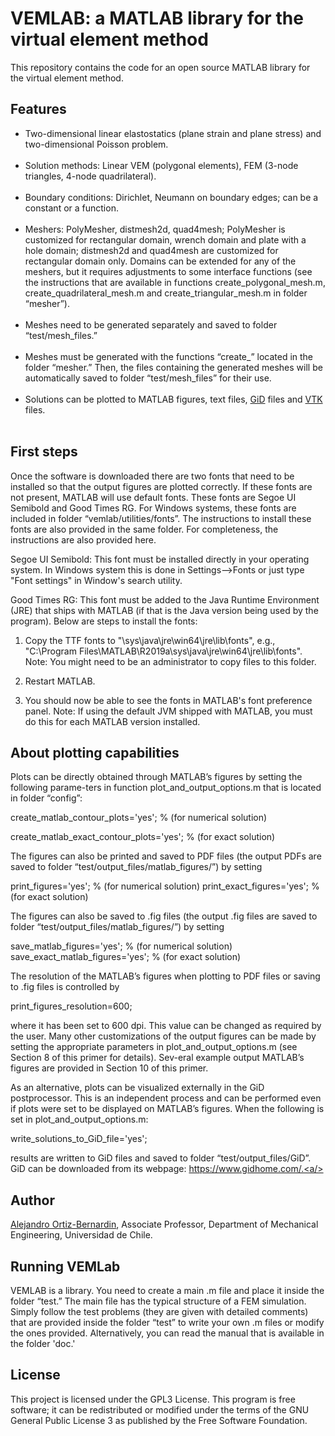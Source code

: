 # VEMLAB: a MATLAB library for the virtual element method

This repository contains the code for an open source MATLAB library for the virtual element method.
<h2>Features</h2>
<ul><li> Two-dimensional linear elastostatics (plane strain and plane stress) and two-dimensional Poisson problem.</li>
    <li> Solution methods: Linear VEM (polygonal elements), FEM (3-node triangles, 4-node quadrilateral).</li>
    <li> Boundary conditions: Dirichlet, Neumann on boundary edges; can be a constant or a function.</li>  
    <li> Meshers: PolyMesher, distmesh2d, quad4mesh; PolyMesher is customized for rectangular domain, wrench domain and plate with a hole domain; distmesh2d and quad4mesh are customized for rectangular domain only. Domains can be extended for any of the meshers, but it requires adjustments to some interface functions (see the instructions that are available in functions create_polygonal_mesh.m, create_quadrilateral_mesh.m and create_triangular_mesh.m in folder “mesher”).</li>  
    <li> Meshes need to be generated separately and saved to folder “test/mesh_files.”</li>
    <li> Meshes must be generated with the functions “create_” located in the folder “mesher.” Then, the files containing the generated meshes will be automatically saved to folder “test/mesh_files” for their use.</li> 
    <li> Solutions can be plotted to MATLAB figures, text files, <a href="https://www.gidhome.com/">GiD</a> files and <a href="https://www.vtk.org/">VTK</a> files.</li>  
</ul>
<h2>First steps</h2>
<a>Once the software is downloaded there are two fonts that need to be installed so that the output figures are plotted correctly. If these fonts are not present, MATLAB will use default fonts. These fonts are Segoe UI Semibold and Good Times RG. For Windows systems, these fonts are included in folder “vemlab/utilities/fonts”. The instructions to install these fonts are also provided in the same folder. For completeness, the instructions are also provided here.

Segoe UI Semibold: This font must be installed directly in your operating system. In Windows system this is done in Settings-->Fonts or just type "Font settings" in Window's search utility.

Good Times RG: This font must be added to the Java Runtime Environment (JRE) that ships with MATLAB (if that is the Java version being used by the program). Below are steps to install the fonts:

1.	Copy the TTF fonts to "<matlabroot>\sys\java\jre\win64\jre\lib\fonts", e.g., "C:\Program Files\MATLAB\R2019a\sys\java\jre\win64\jre\lib\fonts". Note: You might need to be an administrator to copy files to this folder.

2.	Restart MATLAB.

3.	You should now be able to see the fonts in MATLAB's font preference panel. Note: If using the default JVM shipped with MATLAB, you must do this for each MATLAB version installed.<a/>

<h2>About plotting capabilities</h2>
<a>Plots can be directly obtained through MATLAB’s figures by setting the following parame-ters in function plot_and_output_options.m that is located in folder “config”:

  create_matlab_contour_plots='yes'; % (for numerical solution)
 
  create_matlab_exact_contour_plots='yes'; % (for exact solution)
  
The figures can also be printed and saved to PDF files (the output PDFs are saved to folder “test/output_files/matlab_figures/”) by setting

  print_figures='yes'; % (for numerical solution)
  print_exact_figures='yes'; % (for exact solution)

The figures can also be saved to .fig files (the output .fig files are saved to folder “test/output_files/matlab_figures/”) by setting

  save_matlab_figures='yes'; % (for numerical solution) 
  save_exact_matlab_figures='yes'; % (for exact solution)   

The resolution of the MATLAB’s figures when plotting to PDF files or saving to .fig files is controlled by

  print_figures_resolution=600;

where it has been set to 600 dpi. This value can be changed as required by the user.
Many other customizations of the output figures can be made by setting the appropriate parameters in plot_and_output_options.m (see Section 8 of this primer for details). Sev-eral example output MATLAB’s figures are provided in Section 10 of this primer.

As an alternative, plots can be visualized externally in the GiD postprocessor. This is an independent process and can be performed even if plots were set to be displayed on MATLAB’s figures. When the following is set in plot_and_output_options.m:

  write_solutions_to_GiD_file='yes';

results are written to GiD files and saved to folder “test/output_files/GiD”. GiD can be downloaded from its webpage: https://www.gidhome.com/.<a/>
<h2>Author</h2>
<a href="https://github.com/aaortizb">Alejandro Ortiz-Bernardin</a>, Associate Professor, Department of Mechanical Engineering, Universidad de Chile.
<h2>Running VEMLab</h2>
<a>VEMLAB is a library. You need to create a main .m file and place it inside the folder “test.” The main file has the typical structure of a FEM simulation. Simply follow the test problems (they are given with detailed comments) that are provided inside the folder “test” to write your own .m files or modify the ones provided. Alternatively, you can read the manual that is available in the folder 'doc.'</a>
<h2>License</h2>
<a>This project is licensed under the GPL3 License. This program is free software; it can be redistributed or modified under the terms of the GNU General Public License 3 as published by the Free Software Foundation.<a/>
